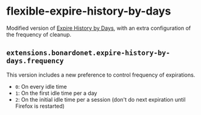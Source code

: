 # flexible-expire-history-by-days

Modified version of [Expire History by Days](https://addons.mozilla.org/firefox/addon/expire-history-by-days/), with an extra configuration of the frequency of cleanup.

## `extensions.bonardonet.expire-history-by-days.frequency`

This version includes a new preference to control frequency of expirations.

 * `0`: On every idle time
 * `1`: On the first idle time per a day
 * `2`: On the initial idle time per a session (don't do next expiration until Firefox is restarted)
